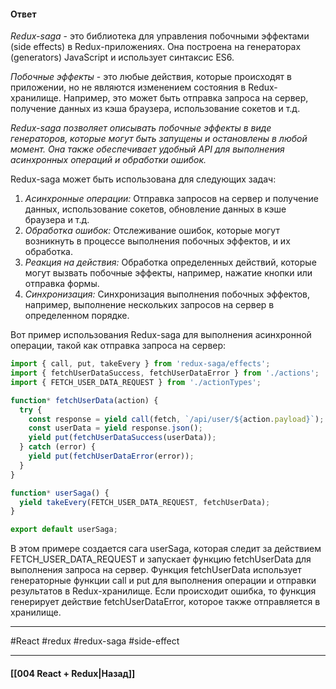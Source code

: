 #### Ответ

*Redux-saga* - это библиотека для управления побочными эффектами (side effects) в Redux-приложениях. Она построена на генераторах (generators) JavaScript и использует синтаксис ES6.

*Побочные эффекты* - это любые действия, которые происходят в приложении, но не являются изменением состояния в Redux-хранилище. Например, это может быть отправка запроса на сервер, получение данных из кэша браузера, использование сокетов и т.д.

*Redux-saga позволяет описывать побочные эффекты в виде генераторов, которые могут быть запущены и остановлены в любой момент. Она также обеспечивает удобный API для выполнения асинхронных операций и обработки ошибок.*

Redux-saga может быть использована для следующих задач:
1. *Асинхронные операции:* Отправка запросов на сервер и получение данных, использование сокетов, обновление данных в кэше браузера и т.д.
2. *Обработка ошибок:* Отслеживание ошибок, которые могут возникнуть в процессе выполнения побочных эффектов, и их обработка.
3. *Реакция на действия:* Обработка определенных действий, которые могут вызвать побочные эффекты, например, нажатие кнопки или отправка формы.
4. *Синхронизация:* Синхронизация выполнения побочных эффектов, например, выполнение нескольких запросов на сервер в определенном порядке.

Вот пример использования Redux-saga для выполнения асинхронной операции, такой как отправка запроса на сервер:

```jsx
import { call, put, takeEvery } from 'redux-saga/effects';
import { fetchUserDataSuccess, fetchUserDataError } from './actions';
import { FETCH_USER_DATA_REQUEST } from './actionTypes';

function* fetchUserData(action) {
  try {
    const response = yield call(fetch, `/api/user/${action.payload}`);
    const userData = yield response.json();
    yield put(fetchUserDataSuccess(userData));
  } catch (error) {
    yield put(fetchUserDataError(error));
  }
}

function* userSaga() {
  yield takeEvery(FETCH_USER_DATA_REQUEST, fetchUserData);
}

export default userSaga;
```

В этом примере создается сага userSaga, которая следит за действием FETCH_USER_DATA_REQUEST и запускает функцию fetchUserData для выполнения запроса на сервер. Функция fetchUserData использует генераторные функции call и put для выполнения операции и отправки результатов в Redux-хранилище. Если происходит ошибка, то функция генерирует действие fetchUserDataError, которое также отправляется в хранилище.

____
#React #redux #redux-saga #side-effect 

____

#### [[004 React + Redux|Назад]]